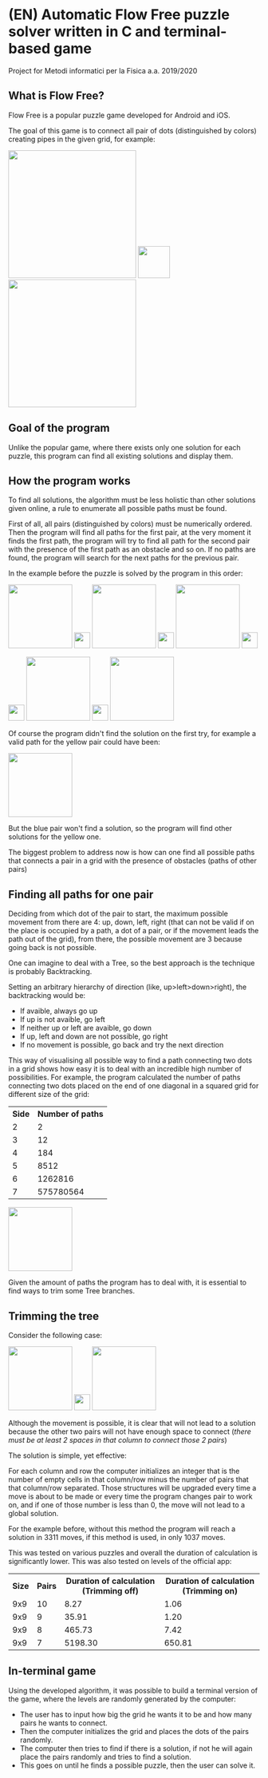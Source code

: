 #

<h1>(EN) Automatic Flow Free puzzle solver written in C and terminal-based game</h1>
Project for Metodi informatici per la Fisica a.a. 2019/2020

<h2> What is Flow Free? </h2>
Flow Free is a popular puzzle game developed for Android and iOS.

The goal of this game is to connect all pair of dots (distinguished by colors) creating pipes in the given grid,
for example:

<img src="https://gitlab.com/saveriomonaco97/flowsolver/-/raw/master/readmeimgs/example1.jpg"
  width="256" height="256">
<img src="https://upload.wikimedia.org/wikipedia/commons/thumb/1/12/Right_arrow.svg/434px-Right_arrow.svg.png"
  width="64" height="64">
<img src="https://gitlab.com/saveriomonaco97/flowsolver/-/raw/master/readmeimgs/example1solved.jpg"
  width="256" height="256">

<h2> Goal of the program </h2>
Unlike the popular game, where there exists only one solution for each puzzle, this program can find all existing solutions and display them.

<h2> How the program works </h2>
To find all solutions, the algorithm must be less holistic than other solutions given online, a rule to enumerate all possible paths must be found.

First of all, all pairs (distinguished by colors) must be numerically ordered. Then the program will find all paths for the first pair, at the very moment it finds the first path, the program will try to find all path for the second pair with the presence of the first path as an obstacle and so on. If no paths are found, the program will search for the next paths for the previous pair.

In the example before the puzzle is solved by the program in this order:

<img src="https://gitlab.com/saveriomonaco97/flowsolver/-/raw/master/readmeimgs/step0.png"
  width="128" height="128">
  <img src="https://upload.wikimedia.org/wikipedia/commons/thumb/1/12/Right_arrow.svg/434px-Right_arrow.svg.png"
    width="32" height="32">
<img src="https://gitlab.com/saveriomonaco97/flowsolver/-/raw/master/readmeimgs/step1.png"
  width="128" height="128">
  <img src="https://upload.wikimedia.org/wikipedia/commons/thumb/1/12/Right_arrow.svg/434px-Right_arrow.svg.png"
    width="32" height="32">
<img src="https://gitlab.com/saveriomonaco97/flowsolver/-/raw/master/readmeimgs/step2.png"
  width="128" height="128">
  <img src="https://upload.wikimedia.org/wikipedia/commons/thumb/1/12/Right_arrow.svg/434px-Right_arrow.svg.png"
    width="32" height="32">

  <img src="https://upload.wikimedia.org/wikipedia/commons/thumb/1/12/Right_arrow.svg/434px-Right_arrow.svg.png"
    width="32" height="32">
<img src="https://gitlab.com/saveriomonaco97/flowsolver/-/raw/master/readmeimgs/step3.png"
  width="128" height="128">
  <img src="https://upload.wikimedia.org/wikipedia/commons/thumb/1/12/Right_arrow.svg/434px-Right_arrow.svg.png"
    width="32" height="32">
<img src="https://gitlab.com/saveriomonaco97/flowsolver/-/raw/master/readmeimgs/step4.png"
  width="128" height="128">

Of course the program didn't find the solution on the first try, for example a valid path for the yellow pair could have been:

<img src="https://gitlab.com/saveriomonaco97/flowsolver/-/raw/master/readmeimgs/stepfailed.png"
  width="128" height="128">

But the blue pair won't find a solution, so the program will find other solutions for the yellow one.

The biggest problem to address now is how can one find all possible paths that connects a pair in a grid with the presence of obstacles (paths of other pairs)

<h2> Finding all paths for one pair </h2>
Deciding from which dot of the pair to start, the maximum possible movement from there are 4: up, down, left, right (that can not be valid if on the place is occupied by a path, a dot of a pair, or if the movement leads the path out of the grid), from there, the possible movement are 3 because going back is not possible.

One can imagine to deal with a Tree, so the best approach is the technique is probably Backtracking.

Setting an arbitrary hierarchy of direction (like, up>left>down>right), the backtracking would be:
<ul>
  <li>If avaible, always go up</li>
  <li>If up is not avaible, go left</li>
  <li>If neither up or left are avaible, go down</li>
  <li>If up, left and down are not possible, go right</li>
  <li>If no movement is possible, go back and try the next direction</li>
</ul>

This way of visualising all possible way to find a path connecting two dots in a grid shows how easy it is to deal with an incredible high number of possibilities. For example, the program calculated the number of paths connecting two dots placed on the end of one diagonal in a squared grid for different size of the grid:

<table style="width:100%">
  <tr>
    <th>Side</th>
    <th>Number of paths</th>
  </tr>
  <tr>
   <td>2</td>
   <td>2</td>
  </tr>
  <tr>
   <td>3</td>
   <td>12</td>
  </tr>
  <tr>
   <td>4</td>
   <td>184</td>
  </tr>
  <tr>
   <td>5</td>
   <td>8512</td>
  </tr>
  <tr>
   <td>6</td>
   <td>1262816</td>
  </tr>
  <tr>
   <td>7</td>
   <td>575780564</td>
  </tr>
</table>

  <img src="https://gitlab.com/saveriomonaco97/flowsolver/-/raw/master/readmeimgs/npaths.png"
    width="128" height="128">


Given the amount of paths the program has to deal with, it is essential to find ways to trim some Tree branches.

<h2> Trimming the tree </h2>
Consider the following case:

<img src="https://gitlab.com/saveriomonaco97/flowsolver/-/raw/master/readmeimgs/trim0.png"
  width="128" height="128">
  <img src="https://upload.wikimedia.org/wikipedia/commons/thumb/1/12/Right_arrow.svg/434px-Right_arrow.svg.png"
    width="32" height="32">
<img src="https://gitlab.com/saveriomonaco97/flowsolver/-/raw/master/readmeimgs/trim1.png"
  width="128" height="128">

Although the movement is possible, it is clear that will not lead to a solution because the other two pairs will not have enough space to connect (<em>there must be at least 2 spaces in that column to connect those 2 pairs</em>)

The solution is simple, yet effective:

For each column and row the computer initializes an integer that is the number of empty cells in that column/row minus the number of pairs that that column/row separated. Those structures will be upgraded every time a move is about to be made or every time the program changes pair to work on, and if one of those number is less than 0, the move will not lead to a global solution.

For the example before, without this method the program will reach a solution in 3311 moves, if this method is used, in only 1037 moves.

This was tested on various puzzles and overall the duration of calculation is significantly lower.
This was also tested on levels of the official app:

<table style="width:100%">
<tr>
  <th>Size</th>
  <th>Pairs</th>
  <th>Duration of calculation (Trimming off)</th>
  <th>Duration of calculation (Trimming on)</th>
</tr>
<tr>
 <td>9x9</td>
 <td>10</td>
 <td>8.27</td>
 <td>1.06</td>
</tr>
<tr>
 <td>9x9</td>
 <td>9</td>
 <td>35.91</td>
 <td>1.20</td>
</tr>
<tr>
 <td>9x9</td>
 <td>8</td>
 <td>465.73</td>
 <td>7.42</td>
</tr>
<tr>
 <td>9x9</td>
 <td>7</td>
 <td>5198.30</td>
 <td>650.81</td>
</tr>
</table>

<h2> In-terminal game </h2>
Using the developed algorithm, it was possible to build a terminal version of the game, where the levels are randomly generated by the computer:
<ul>
<li>The user has to input how big the grid he wants it to be and how many pairs he wants to connect.</li>
<li>Then the computer initializes the grid and places the dots of the pairs randomly.</li>
<li>The computer then tries to find if there is a solution, if not he will again place the pairs randomly and tries to find a solution.</li>
<li>This goes on until he finds a possible puzzle, then the user can solve it.</li>
</ul>
